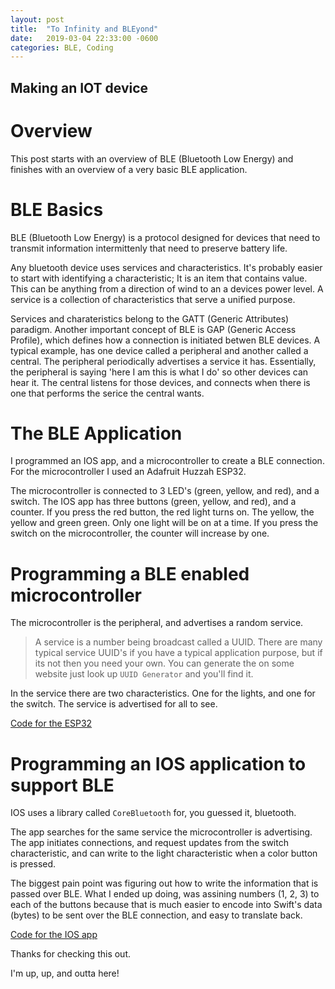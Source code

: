 ```yaml
---
layout: post
title:  "To Infinity and BLEyond"
date:   2019-03-04 22:33:00 -0600
categories: BLE, Coding
---
```


## Making an IOT device

# Overview

This post starts with an overview of BLE (Bluetooth Low Energy) and finishes with an overview of a very basic BLE application. 

# BLE Basics

BLE (Bluetooth Low Energy) is a protocol designed for devices that need to transmit information intermittenly that need to preserve battery life.

Any bluetooth device uses services and characteristics. It's probably easier to start with identifying a characteristic; It is an item that contains value. This can be anything from a direction of wind to an a devices power level. A service is a collection of characteristics that serve a unified purpose. 

Services and charateristics belong to the GATT (Generic Attributes) paradigm. Another important concept of BLE is GAP (Generic Access Profile), which defines how a connection is initiated betwen BLE devices. A typical example, has one device called a peripheral and another called a central. The peripheral periodically advertises a service it has. Essentially, the peripheral is saying 'here I am this is what I do' so other devices can hear it. The central listens for those devices, and connects when there is one that performs the serice the central wants. 


# The BLE Application

I programmed an IOS app, and a microcontroller to create a BLE connection. For the microcontroller I used an Adafruit Huzzah ESP32. 

The microcontroller is connected to 3 LED's (green, yellow, and red), and a switch. The IOS app has three buttons (green, yellow, and red), and a counter. If you press the red button, the red light turns on. The yellow, the yellow and green green. Only one light will be on at a time. If you press the switch on the microcontroller, the counter will increase by one. 

# Programming a BLE enabled microcontroller 

The microcontroller is the peripheral, and advertises a random service. 

> A service is a number being broadcast called a UUID. There are many typical service UUID's if you have a typical application purpose, but if its not then you need your own. You can generate the on some website just look up `UUID Generator` and you'll find it. 

In the service there are two characteristics. One for the lights, and one for the switch. The service is advertised for all to see. 

[Code for the ESP32](https://github.com/njdullea/ble_connection_example/blob/master/ble_2Characs_ESP32/ble_2Characs/ble_2Characs.ino)

# Programming an IOS application to support BLE

IOS uses a library called `CoreBluetooth` for, you guessed it, bluetooth. 

The app searches for the same service the microcontroller is advertising. The app initiates connections, and request updates from the switch characteristic, and can write to the light characteristic when a color button is pressed. 

The biggest pain point was figuring out how to write the information that is passed over BLE. What I ended up doing, was assining numbers (1, 2, 3) to each of the buttons because that is much easier to encode into Swift's data (bytes) to be sent over the BLE connection, and easy to translate back. 

[Code for the IOS app](https://github.com/njdullea/ble_connection_example/blob/master/ble_2Charac_IOS/ble_example/ble.swift)


Thanks for checking this out. 

I'm up, up, and outta here!